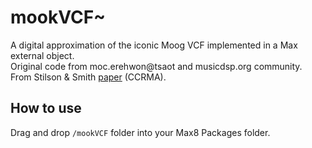 # mookVCF~
A digital approximation of the iconic Moog VCF implemented in a Max external object.  
Original code from moc.erehwon@tsaot and musicdsp.org community.  
From Stilson & Smith [paper](https://ccrma.stanford.edu/~stilti/papers/moogvcf.pdf) (CCRMA). 

## How to use
Drag and drop `/mookVCF` folder into your Max8 Packages folder.
